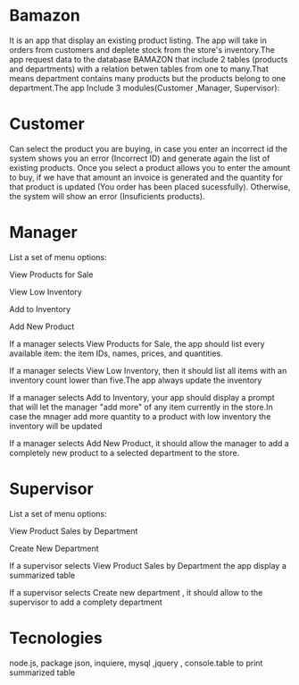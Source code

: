# Bamazon
It is an app that display an existing product listing. The app will take in orders from customers and deplete stock from the store's inventory.The app request data to the database BAMAZON that include 2 tables (products and departments) with a relation betwen tables from one to many.That means department contains many products but the products belong to one department.The app Include 3 modules(Customer ,Manager, Supervisor):

# Customer
Can select the product you are buying, in case you enter an incorrect id the system shows you an error (Incorrect ID) and generate again the list of existing products. Once you select a product allows you to enter the amount to buy, if we have that amount an invoice is generated and the quantity for that product is updated (You order has been placed sucessfully). Otherwise, the system will show an error (Insuficients products).
# Manager
List a set of menu options:

View Products for Sale

View Low Inventory

Add to Inventory

Add New Product

If a manager selects View Products for Sale, the app should list every available item: the item IDs, names, prices, and quantities.

If a manager selects View Low Inventory, then it should list all items with an inventory count lower than five.The app always update the inventory

If a manager selects Add to Inventory, your app should display a prompt that will let the manager "add more" of any item currently in the store.In case the mnager add more quantity to a product with low inventory the inventory will be updated

If a manager selects Add New Product, it should allow the manager to add a completely new product to a selected department to the store.



# Supervisor
List a set of menu options:

View Product Sales by Department

Create New Department

If a supervisor selects View Product Sales by Department the app display a summarized table


If a  supervisor selects Create new department , it should allow to the supervisor to add a complety department


# Tecnologies
node.js, package json, inquiere, mysql ,jquery ,  console.table to print summarized table

